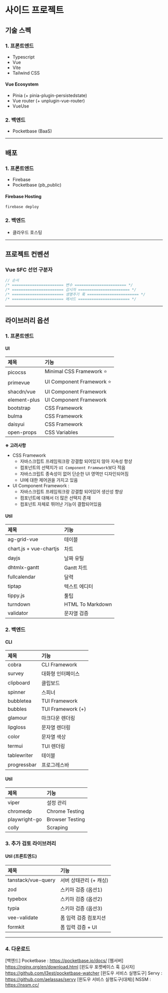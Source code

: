 # 사이드 프로젝트

## 기술 스펙

### 1. 프론트엔드

- Typescript
- Vue
- Vite
- Tailwind CSS

#### Vue Ecosystem

- Pinia (+ pinia-plugin-persistedstate)
- Vue router (+ unplugin-vue-router)
- VueUse

### 2. 백엔드

- Pocketbase (BaaS)

---

## 배포

### 1. 프론트엔드

- Firebase
- Pocketbase (pb_public)

#### Firebase Hosting

```shell
firebase deploy
```

### 2. 백엔드

- 클라우드 호스팅

---

## 프로젝트 컨벤션

### Vue SFC 선언 구분자

```js
// 순서
/* ======================= 변수 ======================= */
/* ======================= 감시자 ======================= */
/* ======================= 생명주기 훅 ======================= */
/* ======================= 메서드 ======================= */
```

---

## 라이브러리 옵션

### 1. 프론트엔드

#### UI

| 제목         | 기능                      |
| :----------- | :------------------------ |
| picocss      | Minimal CSS Framework ⭐  |
| primevue     | UI Component Framework ⭐ |
| shacdn/vue   | UI Component Framework    |
| element-plus | UI Component Framework    |
| bootstrap    | CSS Framework             |
| bulma        | CSS Framework             |
| daisyui      | CSS Framework             |
| open-props   | CSS Variables             |

**※ 고려사항** </br>

- CSS Framework
  - 자바스크립트 프레임워크랑 강결합 되어있지 않아 지속성 항샹
  - 컴포넌트의 선택지가 `UI Component Framework`보다 적음
  - 자바스크립트 종속성이 없어 단순한 UI 영역만 디자인되어짐
  - UI에 대한 제어권을 가지고 있음
- UI Component Framework :
  - 자바스크립트 프레임워크랑 강결합 되어있어 생산성 향상
  - 컴포넌트에 대해서 더 많은 선택지 존재
  - 컴포넌트 자체로 뛰어난 기능이 결합되어있음

#### Util

| 제목                   | 기능             |
| :--------------------- | :--------------- |
| ag-grid-vue            | 테이블           |
| chart.js + vue-chartjs | 차트             |
| dayjs                  | 날짜 유틸        |
| dhtmlx-gantt           | Gantt 차트       |
| fullcalendar           | 달력             |
| tiptap                 | 텍스트 에디터    |
| tippy.js               | 툴팁             |
| turndown               | HTML To Markdown |
| validator              | 문자열 검증      |

### 2. 백엔드

#### CLI

| 제목        | 기능              |
| :---------- | :---------------- |
| cobra       | CLI Framework     |
| survey      | 대화형 인터페이스 |
| clipboard   | 클립보드          |
| spinner     | 스피너            |
| bubbletea   | TUI Framework     |
| bubbles     | TUI Framework (+) |
| glamour     | 마크다운 렌더링   |
| lipgloss    | 문자열 렌더링     |
| color       | 문자열 색상       |
| termui      | TUI 렌더링        |
| tablewriter | 테이블            |
| progressbar | 프로그레스바      |

#### Util

| 제목          | 기능            |
| :------------ | :-------------- |
| viper         | 설정 관리       |
| chromedp      | Chrome Testing  |
| playwright-go | Browser Testing |
| colly         | Scraping        |

### 3. 추가 검토 라이브러리

#### Util (프론트엔드)

| 제목               | 기능                   |
| :----------------- | :--------------------- |
| tanstack/vue-query | 서버 상태관리 (+ 캐싱) |
| zod                | 스키마 검증 (옵션1)    |
| typebox            | 스키마 검증 (옵션2)    |
| typia              | 스키마 검증 (옵션3)    |
| vee-validate       | 폼 입력 검증 컴포지션  |
| formkit            | 폼 입력 검증 + UI      |

---

### 4. 다운로드

[백엔드] Pocketbase : https://pocketbase.io/docs/
[웹서버] https://nginx.org/en/download.html
[윈도우 포켓베이스 훅 김사자] https://github.com/l3est/pocketbase-watcher
[윈도우 서비스 실행도구] Servy : https://github.com/aelassas/servy
[윈도우 서비스 실행도구(대체)] NSSM : https://nssm.cc/
